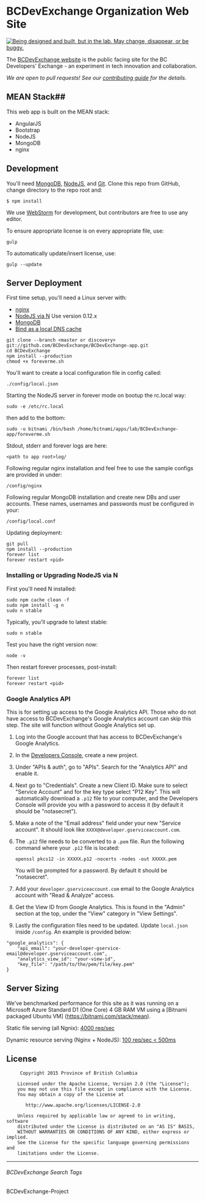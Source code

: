 # BCDevExchange Organization Web Site #
<a rel="Exploration" href="https://github.com/BCDevExchange/docs/blob/master/discussion/projectstates.md"><img alt="Being designed and built, but in the lab. May change, disappear, or be buggy." style="border-width:0" src="http://bcdevexchange.org/badge/2.svg" title="Being designed and built, but in the lab. May change, disappear, or be buggy." /></a>

The [BCDevExchange website](http://bcdevexchange.org/) is the public facing site for the BC Developers' Exchange - an experiment in tech innovation and collaboration.

*We are open to pull requests!
See our [contributing guide](https://github.com/BCDevExchange/BCDevExchange-app/blob/master/CONTRIBUTING.md) for the details.*

## MEAN Stack##
This web app is built on the MEAN stack:

-  AngularJS
-  Bootstrap
-  NodeJS
-  MongoDB
-  nginx

## Development ##

You'll need [MongoDB](http://www.mongodb.org/), [NodeJS](http://nodejs.org/), and [Git](http://git-scm.com/downloads). Clone this repo from GitHub, change directory to the repo root and:

`$ npm install `

We use [WebStorm](https://www.jetbrains.com/webstorm/download/) for development, but contributors are free to use any editor.

To ensure appropriate license is on every appropriate file, use:

`gulp`

To automatically update/insert license, use:

`gulp --update`

## Server Deployment ##

First time setup, you'll need a Linux server with:

- [nginx](http://nginx.org/)
- [NodeJS via N](https://github.com/tj/n) Use version 0.12.x
- [MongoDB](http://www.mongodb.org/)
- [Bind as a local DNS cache](https://www.digitalocean.com/community/tutorials/how-to-configure-bind-as-a-caching-or-forwarding-dns-server-on-ubuntu-14-04)

```
git clone --branch <master or discovery> git://github.com/BCDevExchange/BCDevExchange-app.git
cd BCDevExchange
npm install --production
chmod +x foreverme.sh
```
You'll want to create a local configuration file in config called:

`./config/local.json`

Starting the NodeJS server in forever mode on bootup the rc.local way:

```
sudo -e /etc/rc.local
```

then add to the bottom:

```
sudo -u bitnami /bin/bash /home/bitnami/apps/lab/BCDevExchange-app/foreverme.sh
```

Stdout, stderr and forever logs are here:

`<path to app root>log/`

Following regular nginx installation and feel free to use the sample configs are provided in under:

`/config/nginx`

Following regular MongoDB installation and create new DBs and user accounts.  These names, usernames and passwords must be configured in your:

`/config/local.conf`

Updating deployment:

```
git pull
npm install --production
forever list
forever restart <pid>
```

### Installing or Upgrading NodeJS via N

First you'll need N installed:

```
sudo npm cache clean -f
sudo npm install -g n
sudo n stable
```

Typically, you'll upgrade to latest stable:

```
sudo n stable
```

Test you have the right version now:

```
node -v
```

Then restart forever processes, post-install:

```
forever list
forever restart <pid>
```
### Google Analytics API

This is for setting up access to the Google Analytics API.  Those who do not have access to BCDevExchange's Google Analytics account can skip this step.  The site will function without Google Analytics set up.

1. Log into the Google account that has access to BCDevExchange's Google Analytics.

2. In the [Developers Console](https://console.developers.google.com), create a new project.

3. Under "APIs & auth", go to "APIs".  Search for the "Analytics API" and enable it.

4. Next go to "Credentials".  Create a new Client ID.  Make sure to select "Service Account" and for the key type select "P12 Key".  This will automatically download a `.p12` file to your computer, and the Developers Console will provide you with a password to access it (by default it should be "notasecret").

5. Make a note of the "Email address" field under your new "Service account".  It should look like `XXXX@developer.gserviceaccount.com`.

6. The `.p12` file needs to be converted to a `.pem` file.  Run the following command where your `.p12` file is located:

    ```
    openssl pkcs12 -in XXXXX.p12 -nocerts -nodes -out XXXXX.pem
    ```

    You will be prompted for a password.  By default it should be "notasecret".

7. Add your `developer.gserviceaccount.com` email to the Google Analytics account with "Read & Analyze" access.

8. Get the View ID from Google Analytics.  This is found in the "Admin" section at the top, under the "View" category in "View Settings".

9. Lastly the configuration files need to be updated.  Update `local.json` inside `/config`.  An example is provided below:

```
"google_analytics": {
    "api_email": "your-developer-gservice-email@developer.gserviceaccount.com",
    "analytics_view_id": "your-view-id",
    "key_file": "/path/to/the/pem/file/key.pem"
}
```

## Server Sizing ##
We've benchmarked performance for this site as it was running on a Microsoft Azure Standard D1 (One Core) 4 GB RAM VM using a [Bitnami packaged Ubuntu VM] (https://bitnami.com/stack/mean).

Static file serving (all Ngnix): [4000 req/sec](http://loader.io/reports/7940cbcd4747e7eb202861f55e277839/results/90215bf18a137874d9fbc7cf9ca272ea)

Dynamic resource serving (Nginx + NodeJS): [100 req/sec < 500ms](http://ldr.io/19D41CW)

## License


```
     Copyright 2015 Province of British Columbia

    Licensed under the Apache License, Version 2.0 (the "License");
    you may not use this file except in compliance with the License.
    You may obtain a copy of the License at

       http://www.apache.org/licenses/LICENSE-2.0

    Unless required by applicable law or agreed to in writing, software
    distributed under the License is distributed on an "AS IS" BASIS,
    WITHOUT WARRANTIES OR CONDITIONS OF ANY KIND, either express or implied.
    See the License for the specific language governing permissions and
    limitations under the License.
```

----------
###### BCDevExchange Search Tags ######
BCDevExchange-Project
